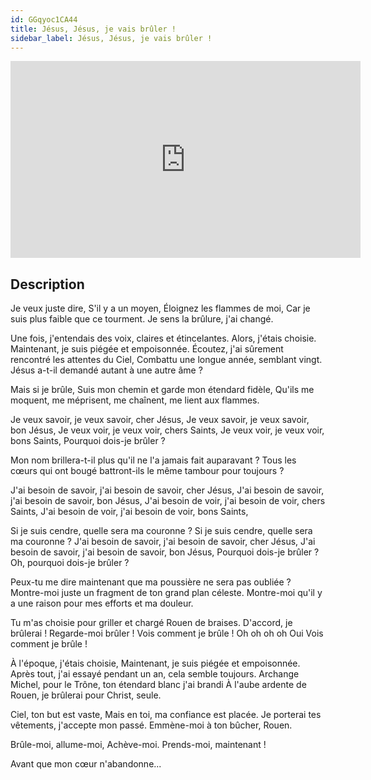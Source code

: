 ```yaml
---
id: GGqyoc1CA44
title: Jésus, Jésus, je vais brûler !
sidebar_label: Jésus, Jésus, je vais brûler !
---
```


<iframe
  width="560"
  height="315"
  src="https://www.youtube.com/embed/GGqyoc1CA44"
  title="YouTube video player"
  frameborder="0"
  allow="accelerometer; autoplay; clipboard-write; encrypted-media; gyroscope; picture-in-picture; web-share"
  referrerpolicy="strict-origin-when-cross-origin"
  allowfullscreen
></iframe>

## Description

Je veux juste dire,
S'il y a un moyen,
Éloignez les flammes de moi,
Car je suis plus faible que ce tourment.
Je sens la brûlure, j'ai changé.

Une fois, j'entendais des voix, claires et étincelantes.
Alors, j'étais choisie.
Maintenant, je suis piégée et empoisonnée.
Écoutez, j'ai sûrement rencontré les attentes du Ciel,
Combattu une longue année, semblant vingt.
Jésus a-t-il demandé autant à une autre âme ?

Mais si je brûle,
Suis mon chemin et garde mon étendard fidèle,
Qu'ils me moquent, me méprisent, me chaînent, me lient aux flammes.

Je veux savoir, je veux savoir, cher Jésus,
Je veux savoir, je veux savoir, bon Jésus,
Je veux voir, je veux voir, chers Saints,
Je veux voir, je veux voir, bons Saints,
Pourquoi dois-je brûler ?

Mon nom brillera-t-il plus qu'il ne l'a jamais fait auparavant ?
Tous les cœurs qui ont bougé battront-ils le même tambour pour toujours ?

J'ai besoin de savoir, j'ai besoin de savoir, cher Jésus,
J'ai besoin de savoir, j'ai besoin de savoir, bon Jésus,
J'ai besoin de voir, j'ai besoin de voir, chers Saints,
J'ai besoin de voir, j'ai besoin de voir, bons Saints,

Si je suis cendre, quelle sera ma couronne ?
Si je suis cendre, quelle sera ma couronne ?
J'ai besoin de savoir, j'ai besoin de savoir, cher Jésus,
J'ai besoin de savoir, j'ai besoin de savoir, bon Jésus,
Pourquoi dois-je brûler ? Oh, pourquoi dois-je brûler ?

Peux-tu me dire maintenant que ma poussière ne sera pas oubliée ?
Montre-moi juste un fragment de ton grand plan céleste.
Montre-moi qu'il y a une raison pour mes efforts et ma douleur.

Tu m'as choisie pour griller et chargé Rouen de braises.
D'accord, je brûlerai !
Regarde-moi brûler !
Vois comment je brûle !
Oh oh oh oh
Oui
Vois comment je brûle !


À l'époque, j'étais choisie,
Maintenant, je suis piégée et empoisonnée.
Après tout, j'ai essayé pendant un an, cela semble toujours.
Archange Michel, pour le Trône, ton étendard blanc j'ai brandi
À l'aube ardente de Rouen, je brûlerai pour Christ, seule.

Ciel, ton but est vaste,
Mais en toi, ma confiance est placée.
Je porterai tes vêtements, j'accepte mon passé.
Emmène-moi à ton bûcher, Rouen.

Brûle-moi, allume-moi,
Achève-moi.
Prends-moi, maintenant !

Avant que mon cœur n'abandonne...
